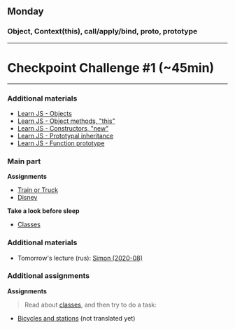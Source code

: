 ## Monday

### Object, Context(this), call/apply/bind, __proto__, prototype

----
# Checkpoint Challenge #1 (~45min)

----

### Additional materials

- [Learn JS - Objects](https://javascript.info/object)
- [Learn JS - Object methods, "this"](https://javascript.info/object-methods)
- [Learn JS - Constructors, "new"](https://javascript.info/constructor-new)
- [Learn JS - Prototypal
    inheritance](https://javascript.info/prototype-inheritance)
- [Learn JS - Function prototype](https://javascript.info/function-prototype)

### Main part

**Assignments**
- [Train or Truck](https://github.com/Elbrus-Bootcamp/core-proto-vehicle/tree/master-eng)
- [Disney](https://github.com/Elbrus-Bootcamp/core-proto-disney/tree/master-eng)

**Take a look before sleep**
- [Classes][Class]

### Additional materials
- Tomorrow's lecture (rus): [Simon (2020-08)](https://www.youtube.com/watch?v=6DO-tJtUjS8&list=PL8NGcSL3ZP-_tTReN_spNfCi-6D4Ox-0o&index=13)

### Additional assignments

**Assignments**

> Read about [classes][Class], and then try to do a task:
- [Bicycles and stations](../../../../oojs-bikes-and-stations-challenge) (not translated yet)


[Class]: https://developer.mozilla.org/en-US/docs/Web/JavaScript/Reference/Statements/class
